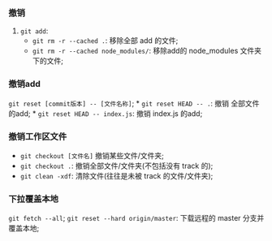### 撤销
1. `git add`:
    * `git rm -r --cached .`: 移除全部 add 的文件;
    * `git rm -r --cached node_modules/`: 移除add的 node_modules 文件夹下的文件;

### 撤销add
`git reset [commit版本] -- [文件名称]`;
    * `git reset HEAD -- .`: 撤销 全部文件 的add;
    * `git reset HEAD -- index.js`: 撤销 index.js 的add;

### 撤销工作区文件
* `git checkout [文件名]` 撤销某些文件/文件夹;
* `git checkout .`: 撤销全部文件/文件夹(不包括没有 track 的);
* `git clean -xdf`: 清除文件(往往是未被 track 的文件/文件夹);


### 下拉覆盖本地
`git fetch --all`;
`git reset --hard origin/master`: 下载远程的 master 分支并覆盖本地;